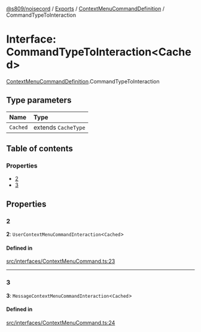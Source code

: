 [@s809/noisecord](../README.md) / [Exports](../modules.md) / [ContextMenuCommandDefinition](../modules/ContextMenuCommandDefinition.md) / CommandTypeToInteraction

# Interface: CommandTypeToInteraction<Cached\>

[ContextMenuCommandDefinition](../modules/ContextMenuCommandDefinition.md).CommandTypeToInteraction

## Type parameters

| Name | Type |
| :------ | :------ |
| `Cached` | extends `CacheType` |

## Table of contents

### Properties

- [2](ContextMenuCommandDefinition.CommandTypeToInteraction.md#2)
- [3](ContextMenuCommandDefinition.CommandTypeToInteraction.md#3)

## Properties

### 2

 **2**: `UserContextMenuCommandInteraction`<`Cached`\>

#### Defined in

[src/interfaces/ContextMenuCommand.ts:23](https://github.com/s809/noisecord/blob/37daa76/src/interfaces/ContextMenuCommand.ts#L23)

___

### 3

 **3**: `MessageContextMenuCommandInteraction`<`Cached`\>

#### Defined in

[src/interfaces/ContextMenuCommand.ts:24](https://github.com/s809/noisecord/blob/37daa76/src/interfaces/ContextMenuCommand.ts#L24)
